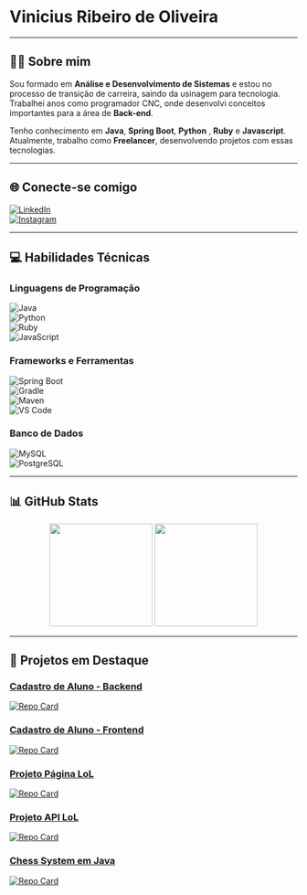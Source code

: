 # **Vinicius Ribeiro de Oliveira**

---

## 👨‍💻 **Sobre mim**
Sou formado em **Análise e Desenvolvimento de Sistemas** e estou no processo de transição de carreira, saindo da usinagem para tecnologia. Trabalhei anos como programador CNC, onde desenvolvi conceitos importantes para a área de **Back-end**.  

Tenho conhecimento em **Java**, **Spring Boot**, **Python** , **Ruby** e **Javascript**. Atualmente, trabalho como **Freelancer**, desenvolvendo projetos com essas tecnologias.

---

## 🌐 **Conecte-se comigo**
[![LinkedIn](https://img.shields.io/badge/LinkedIn-000?style=for-the-badge&logo=linkedin&logoColor=0E76A8)](https://www.linkedin.com/in/vinicius-oliveira-3061341b5/)  
[![Instagram](https://img.shields.io/badge/Instagram-000?style=for-the-badge&logo=instagram&logoColor=E4405F)](https://www.instagram.com/viniciusribeiro.1/)

---

## 💻 **Habilidades Técnicas**

### **Linguagens de Programação**
![Java](https://img.shields.io/badge/Java-000?style=for-the-badge&logo=java&logoColor=white)  
![Python](https://img.shields.io/badge/Python-000?style=for-the-badge&logo=python)  
![Ruby](https://img.shields.io/badge/Ruby-000?style=for-the-badge&logo=ruby&logoColor=CC342D)  
![JavaScript](https://img.shields.io/badge/JavaScript-000?style=for-the-badge&logo=javascript&logoColor=F7DF1E)


### **Frameworks e Ferramentas**
![Spring Boot](https://img.shields.io/badge/Spring%20Boot-000?style=for-the-badge&logo=springboot)  
![Gradle](https://img.shields.io/badge/Gradle-000?style=for-the-badge&logo=gradle)  
![Maven](https://img.shields.io/badge/Maven-000?style=for-the-badge&logo=apachemaven)  
![VS Code](https://img.shields.io/badge/VS%20Code-000?style=for-the-badge&logo=visualstudiocode&logoColor=007ACC)

### **Banco de Dados**
![MySQL](https://img.shields.io/badge/MySQL-000?style=for-the-badge&logo=mysql)  
![PostgreSQL](https://img.shields.io/badge/PostgreSQL-000?style=for-the-badge&logo=postgresql)

---

## 📊 **GitHub Stats**
<div align="center">
  <img height="180em" src="https://github-readme-stats.vercel.app/api?username=viniciusoliveira-27&theme=transparent&bg_color=123&border_color=30A3DC&show_icons=true&icon_color=30A3DC&title_color=E94D5F&text_color=FFF&hide_title=true"/>
  <img height="180em" src="https://github-readme-stats.vercel.app/api/top-langs/?username=viniciusoliveira-27&layout=compact&theme=transparent&bg_color=123&border_color=30A3DC&title_color=E94D5F&text_color=FFF"/>
</div>

---

## 🌟 **Projetos em Destaque**

### [**Cadastro de Aluno - Backend**](https://github.com/viniciusoliveira-27/cadastro-de-aluno-backend)
[![Repo Card](https://github-readme-stats.vercel.app/api/pin/?username=viniciusoliveira-27&repo=cadastro-de-aluno-backend&bg_color=000&border_color=30A3DC&show_icons=true&icon_color=30A3DC&title_color=E94D5F&text_color=fff)](https://github.com/viniciusoliveira-27/cadastro-de-aluno-backend)

### [**Cadastro de Aluno - Frontend**](https://github.com/viniciusoliveira-27/cadastro-de-aluno-frontend)
[![Repo Card](https://github-readme-stats.vercel.app/api/pin/?username=viniciusoliveira-27&repo=cadastro-de-aluno-frontend&bg_color=000&border_color=30A3DC&show_icons=true&icon_color=30A3DC&title_color=E94D5F&text_color=fff)](https://github.com/viniciusoliveira-27/cadastro-de-aluno-frontend)

### [**Projeto Página LoL**](https://github.com/viniciusoliveira-27/projeto-pagina-lol)
[![Repo Card](https://github-readme-stats.vercel.app/api/pin/?username=viniciusoliveira-27&repo=projeto-pagina-lol&bg_color=000&border_color=30A3DC&show_icons=true&icon_color=30A3DC&title_color=E94D5F&text_color=fff)](https://github.com/viniciusoliveira-27/projeto-pagina-lol)

### [**Projeto API LoL**](https://github.com/viniciusoliveira-27/projeto-api-lol)
[![Repo Card](https://github-readme-stats.vercel.app/api/pin/?username=viniciusoliveira-27&repo=projeto-api-lol&bg_color=000&border_color=30A3DC&show_icons=true&icon_color=30A3DC&title_color=E94D5F&text_color=fff)](https://github.com/viniciusoliveira-27/projeto-api-lol)

### [**Chess System em Java**](https://github.com/viniciusoliveira-27/chess-system-java)
[![Repo Card](https://github-readme-stats.vercel.app/api/pin/?username=viniciusoliveira-27&repo=chess-system-java&bg_color=000&border_color=30A3DC&show_icons=true&icon_color=30A3DC&title_color=E94D5F&text_color=fff)](https://github.com/viniciusoliveira-27/chess-system-java)

